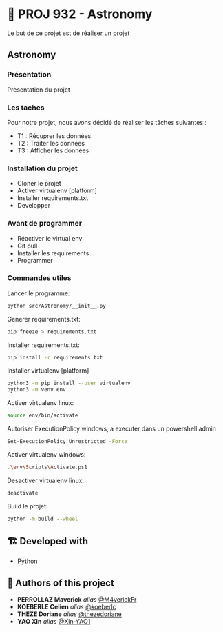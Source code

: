 # 🔆 PROJ 932 - Astronomy

Le but de ce projet est de réaliser un projet

## Astronomy

### Présentation
Presentation du projet

### Les taches

Pour notre projet, nous avons décidé de réaliser les tâches suivantes : 
- T1 : Récuprer les données
- T2 : Traiter les données
- T3 : Afficher les données

### Installation du projet

- Cloner le projet
- Activer virtualenv [platform]
- Installer requirements.txt
- Developper

### Avant de programmer

- Réactiver le virtual env
- Git pull
- Installer les requirements
- Programmer 

### Commandes utiles

Lancer le programme: 
```sh
python src/Astronomy/__init__.py
```

Generer requirements.txt:     
```sh
pip freeze > requirements.txt
```

Installer requirements.txt:   
```sh
pip install -r requirements.txt
```

Installer virtualenv [platform]
```sh
python3 -m pip install --user virtualenv
python3 -m venv env
```

Activer virtualenv linux:     
```sh
source env/bin/activate
```

Autoriser ExecutionPolicy windows, a executer dans un powershell admin
```sh
Set-ExecutionPolicy Unrestricted -Force 
```

Activer virtualenv windows:   
```sh
.\env\Scripts\Activate.ps1
```

Desactiver virtualenv linux:   
```sh
deactivate
```

Build le projet:              
```sh
python -m build --wheel
```


## 🏗️ **Developed with**

* [Python](https://www.python.org/)

## 💪 **Authors of this project**

* **PERROLLAZ Maverick** _alias_ [@M4verickFr](https://github.com/M4verickFr)
* **KOEBERLE Celien** _alias_ [@koeberlc](https://github.com/koeberlc)
* **THEZE Doriane** _alias_ [@thezedoriane](https://github.com/thezedoriane)
* **YAO Xin** _alias_ [@Xin-YAO1](https://github.com/Xin-YAO1)

